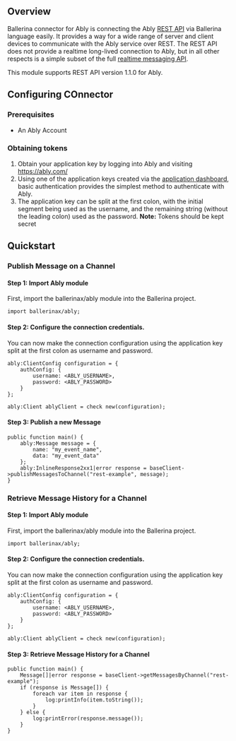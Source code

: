 ## Overview
Ballerina connector for Ably is connecting the Ably [REST API](https://ably.com/documentation/rest-api) via Ballerina language easily. It provides a way for a wide range of server and client devices to communicate with the Ably service over REST. The REST API does not provide a realtime long-lived connection to Ably, but in all other respects is a simple subset of the full [realtime messaging API](https://ably.com/documentation/realtime).

This module supports REST API version 1.1.0 for Ably.
 
## Configuring COnnector

### Prerequisites
- An Ably Account

### Obtaining tokens
1. Obtain your application key by logging into Ably and visiting https://ably.com/
2. Using one of the application keys created via the [application dashboard](https://knowledge.ably.com/how-do-i-access-my-app-dashboard), basic authentication provides the simplest method to authenticate with Ably.
3. The application key can be split at the first colon, with the initial segment being used as the username, and the remaining string (without the leading colon) used as the password.
**Note:** Tokens should be kept secret
 
## Quickstart

### Publish Message on a Channel

#### Step 1: Import Ably module
First, import the ballerinax/ably module into the Ballerina project.
```ballerina
import ballerinax/ably;
```
#### Step 2: Configure the connection credentials.
You can now make the connection configuration using the application key split at the first colon as username and password.
```ballerina
ably:ClientConfig configuration = {
    authConfig: {
        username: <ABLY_USERNAME>,
        password: <ABLY_PASSWORD>
    }
};

ably:Client ablyClient = check new(configuration);

```
#### Step 3: Publish a new Message

```ballerina
public function main() {
    ably:Message message = {
        name: "my_event_name",
        data: "my_event_data"
    };
    ably:InlineResponse2xx1|error response = baseClient->publishMessagesToChannel("rest-example", message);
}
``` 

### Retrieve Message History for a Channel

#### Step 1: Import Ably module
First, import the ballerinax/ably module into the Ballerina project.
```ballerina
import ballerinax/ably;
```

#### Step 2: Configure the connection credentials.
You can now make the connection configuration using the application key split at the first colon as username and password.
```ballerina
ably:ClientConfig configuration = {
    authConfig: {
        username: <ABLY_USERNAME>,
        password: <ABLY_PASSWORD>
    }
};

ably:Client ablyClient = check new(configuration);

```

#### Step 3: Retrieve Message History for a Channel

```ballerina
public function main() {
    Message[]|error response = baseClient->getMessagesByChannel("rest-example");
    if (response is Message[]) {
        foreach var item in response {
            log:printInfo(item.toString());
        }
    } else {
        log:printError(response.message());
    }
}